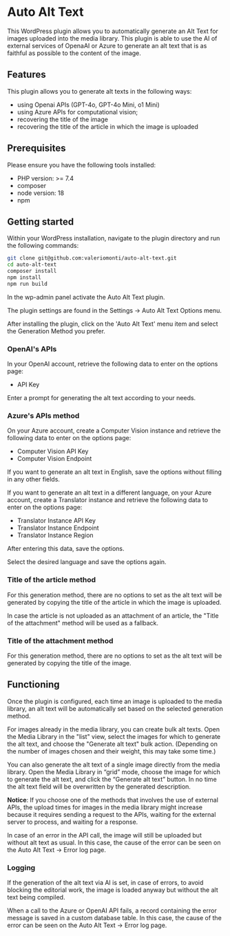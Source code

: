 # Auto Alt Text
This WordPress plugin allows you to automatically generate an Alt Text for images uploaded into the media library.
This plugin is able to use the AI of external services of OpenaAI or Azure to generate an alt text that is as faithful as possible to the content of the image.

## Features

This plugin allows you to generate alt texts in the following ways:
- using Openai APIs (GPT-4o, GPT-4o Mini, o1 Mini)
- using Azure APIs for computational vision;
- recovering the title of the image
- recovering the title of the article in which the image is uploaded

## Prerequisites
Please ensure you have the following tools installed:
- PHP version: >= 7.4
- composer
- node version: 18
- npm

## Getting started
Within your WordPress installation, navigate to the plugin directory and run the following commands:

```bash
git clone git@github.com:valeriomonti/auto-alt-text.git
cd auto-alt-text
composer install
npm install
npm run build
```
In the wp-admin panel activate the Auto Alt Text plugin.

The plugin settings are found in the Settings -> Auto Alt Text Options menu.

After installing the plugin, click on the 'Auto Alt Text' menu item and select the Generation Method you prefer.

### OpenAI's APIs
In your OpenAI account, retrieve the following data to enter on the options page:
- API Key

Enter a prompt for generating the alt text according to your needs.

### Azure's APIs method
On your Azure account, create a Computer Vision instance and retrieve the following data to enter on the options page:
- Computer Vision API Key
- Computer Vision Endpoint

If you want to generate an alt text in English, save the options without filling in any other fields.

If you want to generate an alt text in a different language, on your Azure account, create a Translator instance and retrieve the following data to enter on the options page:
- Translator Instance API Key
- Translator Instance Endpoint
- Translator Instance Region

After entering this data, save the options.

Select the desired language and save the options again.

### Title of the article method
For this generation method, there are no options to set as the alt text will be generated by copying the title of the article in which the image is uploaded.

In case the article is not uploaded as an attachment of an article, the "Title of the attachment" method will be used as a fallback.

### Title of the attachment method
For this generation method, there are no options to set as the alt text will be generated by copying the title of the image.

## Functioning
Once the plugin is configured, each time an image is uploaded to the media library, an alt text will be automatically set based on the selected generation method.

For images already in the media library, you can create bulk alt texts. Open the Media Library in the "list" view, select the images for which to generate the alt text, and choose the "Generate alt text" bulk action. (Depending on the number of images chosen and their weight, this may take some time.)

You can also generate the alt text of a single image directly from the media library. Open the Media Library in “grid” mode, choose the image for which to generate the alt text, and click the “Generate alt text” button. In no time the alt text field will be overwritten by the generated description.

**Notice**: If you choose one of the methods that involves the use of external APIs, the upload times for images in the media library might increase because it requires sending a request to the APIs, waiting for the external server to process, and waiting for a response.

In case of an error in the API call, the image will still be uploaded but without alt text as usual. In this case, the cause of the error can be seen on the Auto Alt Text -> Error log page.

### Logging
If the generation of the alt text via AI is set, in case of errors, to avoid blocking the editorial work, the image is loaded anyway but without the alt text being compiled.

When a call to the Azure or OpenAI API fails, a record containing the error message is saved in a custom database table.
In this case, the cause of the error can be seen on the Auto Alt Text -> Error log page.

